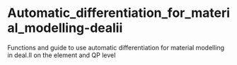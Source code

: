 # Automatic_differentiation_for_material_modelling-dealii
Functions and guide to use automatic differentiation for material modelling in deal.II on the element and QP level
